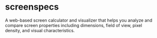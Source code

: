 # screenspecs

A web-based screen calculator and visualizer that helps you analyze and compare screen properties including dimensions, field of view, pixel density, and visual characteristics.
